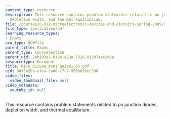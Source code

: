 ```yaml
---
content_type: resource
description: This resource contains problem statements related to pn junction diodes,
  depletion width, and thermal equilibrium.
file: /courses/6-012-microelectronic-devices-and-circuits-spring-2009/9df542bbefeaca08c7c7950802eec398_MIT6_012S09_ex01_quiz01_05.pdf
file_type: application/pdf
learning_resource_types:
- Exams
ocw_type: OCWFile
parent_title: Exams
parent_type: CourseSection
parent_uid: 24b193e2-b124-a23a-7326-01507aee2d9a
resourcetype: Document
title: MIT6_012S09_ex01_quiz01_05.pdf
uid: 9df542bb-efea-ca08-c7c7-950802eec398
video_files:
  video_thumbnail_file: null
video_metadata:
  youtube_id: null
---
```

This resource contains problem statements related to pn junction diodes, depletion width, and thermal equilibrium.

